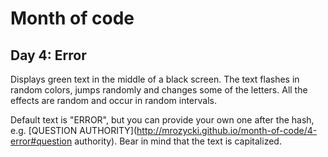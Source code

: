 Month of code
=============

Day 4: Error
------------

Displays green text in the middle of a black screen. The text flashes in
random colors, jumps randomly and changes some of the letters. All the
effects are random and occur in random intervals.

Default text is "ERROR", but you can provide your own one after the hash,
e.g. [QUESTION AUTHORITY](http://mrozycki.github.io/month-of-code/4-error#question authority).
Bear in mind that the text is capitalized.

